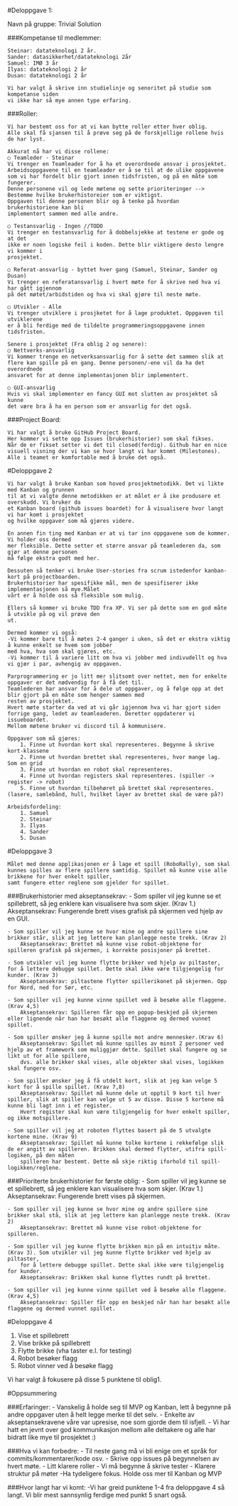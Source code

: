 #Deloppgave 1:

Navn på gruppe: Trivial Solution

###Kompetanse til medlemmer:
```
Steinar: datateknologi 2 år.
Sander: datasikkerhet/datateknologi 2år
Samuel: IMØ 3 år
Ilyas: datateknologi 2 år
Dusan: datateknologi 2 år

Vi har valgt å skrive inn studielinje og senoritet på studie som kompetanse siden 
vi ikke har så mye annen type erfaring.
```
###Roller:
```
Vi har bestemt oss for at vi kan bytte roller etter hver oblig.
Alle skal få sjansen til å prøve seg på de forskjellige rollene hvis de har lyst.

Akkurat nå har vi disse rollene:
○ Teamleder - Steinar
Vi trenger en Teamleader for å ha et overordnede ansvar i prosjektet.
Arbeidsoppgavene til en teamleader er å se til at de ulike oppgavene 
som vi har fordelt blir gjort innen tidsfristen, og på en måte som fungerer. 
Denne personene vil og lede møtene og sette prioriteringer --> Bestemme hvilke brukerhistoreier som er viktigst. 
Oppgaven til denne personen blir og å tenke på hvordan brukerhistoriene kan bli 
implementert sammen med alle andre.

○ Testansvarlig - Ingen //TODO
Vi trenger en testansvarlig for å dobbelsjekke at testene er gode og at det 
ikke er noen logiske feil i koden. Dette blir viktigere desto lengre vi kommer i 
prosjektet.

○ Referat-ansvarlig - byttet hver gang (Samuel, Steinar, Sander og Dusan)
Vi trenger en referatansvarlig i hvert møte for å skrive ned hva vi har gått igjennom
på det møtet/arbidstiden og hva vi skal gjøre til neste møte.

○ Utvikler - Alle
Vi trenger utviklere i prosjketet for å lage produktet. Oppgaven til utviklerene
er å bli ferdige med de tildelte programmeringsoppgavene innen tidsfristen. 

Senere i prosjektet (Fra oblig 2 og senere):
○ Nettverks-ansvarlig
Vi kommer trenge en netverksansvarlig for å sette det sammen slik at
flere kan spille på en gang. Denne personen/-ene vil da ha det overordnede 
ansvaret for at denne implementasjonen blir implementert.

○ GUI-ansvarlig
Hvis vi skal implementer en fancy GUI mot slutten av prosjektet så kunne 
det være bra å ha en person som er ansvarlig for det også.
```

###Project Board:
```
Vi har valgt å bruke GitHub Project Board.
Her kommer vi sette opp Issues (brukerhistorier) som skal fikses.
Når de er fikset setter vi det til closed(ferdig). Github har en nice 
visuell visning der vi kan se hvor langt vi har kommt (Milestones).
Alle i teamet er komfortable med å bruke det også. 
```

#Deloppgave 2


```
Vi har valgt å bruke Kanban som hoved prosjektmetodikk. Det vi likte med Kanban og grunnen 
til at vi valgte denne metodikken er at målet er å ike produsere et overskudd. Vi bruker da
et Kanban board (github issues boardet) for å visualisere hvor langt vi har komt i prosjektet
og hvilke oppgaver som må gjøres videre.

En annen fin ting med Kanban er at vi tar inn oppgavene som de kommer. Vi holder oss dermed
mer fleksible. Dette setter et større ansvar på teamlederen da, som gjør at denne personen
må følge ekstra godt med her.

Dessuten så tenker vi bruke User-stories fra scrum istedenfor kanban-kort på projectboarden.
Brukerhistorier har spesifikke mål, men de spesifiserer ikke implementasjonen så mye.Målet
vårt er å holde oss så fleksible som mulig.

Ellers så kommer vi bruke TDD fra XP. Vi ser på dette som en god måte å utvikle på og vil prøve den
ut.

Dermed kommer vi også:
-Vi kommer bare til å møtes 2-4 ganger i uken, så det er ekstra viktig å kunne enkelt se hvem som jobber 
med hva, hva som skal gjøres, etc.
-Vi kommer til å variere litt om hva vi jobber med indivudellt og hva vi gjør i par, avhengig av oppgaven. 

Parprogrammering er jo litt mer slitsomt over nettet, men for enkelte oppgaver er det nødvendig for å få det til. 
Teamlederen har ansvar for å dele ut oppgaver, og å følge opp at det blir gjort på en måte som henger sammen med 
resten av prosjektet. 
Hvert møte starter da ved at vi går igjennom hva vi har gjort siden forrige gang, ledet av teamleaderen. Deretter oppdaterer vi issueboardet.
Mellom møtene bruker vi discord til å kommunisere.

Oppgaver som må gjøres:
	1. Finne ut hvordan kort skal representeres. Begynne å skrive kort-klassene
	2. Finne ut hvordan brettet skal representeres, hvor mange lag. Som en grid
	3. Finne ut hvordan en robot skal representeres.
	4. Finne ut hvordan registers skal representeres. (spiller -> register -> robot)
	5. Finne ut hvordan tilbehøret på brettet skal representeres. (lasere, samlebånd, hull, hvilket layer av brettet skal de være på?)

Arbeidsfordeling: 
	1. Samuel
	2. Steinar
	3. Ilyas
	4. Sander
	5. Dusan
```

#Deloppgave 3

    Målet med denne applikasjonen er å lage et spill (RoboRally), som skal kunnes spilles av flere spillere samtidig. Spillet må kunne vise alle brikkene for hver enkelt spiller,
    samt fungere etter reglene som gjelder for spillet.

###Brukerhistorier med akseptansekrav:
    - Som spiller vil jeg kunne se et spillebrett, så jeg enklere kan visualisere hva som skjer. (Krav 1.)
    Akseptansekrav: Fungerende brett vises grafisk på skjermen ved hjelp av en GUI.

	- Som spiller vil jeg kunne se hvor mine og andre spillere sine brikker står, slik at jeg lettere kan planlegge neste trekk. (Krav 2)
		Akseptansekrav: Brettet må kunne vise robot-objektene for spilleren grafisk på skjermen, i korrekte posisjoner på brettet.
        
    - Som utvikler vil jeg kunne flytte brikker ved hjelp av piltaster, for å lettere debugge spillet. Dette skal ikke være tilgjengelig for kunder. (Krav 3)
		Akseptansekrav: piltastene flytter spillerikonet på skjermen. Opp for Nord, ned for Sør, etc.

	- Som spiller vil jeg kunne vinne spillet ved å besøke alle flaggene. (Krav 4,5)
		Akseptansekrav: Spilleren får opp en popup-beskjed på skjermen eller lignende når han har besøkt alle flaggene og dermed vunnet spillet.

	- Som spiller ønsker jeg å kunne spille mot andre mennesker.(Krav 6)
        Akseptansekrav: Spillet må kunne spilles av minst 2 personer ved hjelp av et framework som muliggjør dette. Spillet skal fungere og se likt ut for alle spillere,
        dvs. alle brikker skal vises, alle objekter skal vises, logikken skal fungere osv.

	- Som spiller ønsker jeg å få utdelt kort, slik at jeg kan velge 5 kort for å spille spillet. (Krav 7,8)
		Akseptansekrav: Spillet må kunne dele ut opptil 9 kort til hver spiller, slik at spiller kan velge ut 5 av disse. Disse 5 kortene må kunne bli lagt inn i et register. 
        Hvert register skal kun være tilgjengelig for hver enkelt spiller, og ikke motspillere.

	- Som spiller vil jeg at roboten flyttes basert på de 5 utvalgte kortene mine. (Krav 9)
		Akseptansekrav: Spillet må kunne tolke kortene i rekkefølge slik de er angitt av spilleren. Brikken skal dermed flytter, utifra spill-logiken, på den måten 
        spilleren har bestemt. Dette må skje riktig iforhold til spill-logikken/reglene.

###Prioriterte brukerhistorier for første oblig:
    - Som spiller vil jeg kunne se et spillebrett, så jeg enklere kan visualisere hva som skjer. (Krav 1.)
		Akseptansekrav: Fungerende brett vises på skjermen.

	- Som spiller vil jeg kunne se hvor mine og andre spillere sine brikker skal stå, slik at jeg lettere kan planlegge neste trekk. (Krav 2)
		Akseptansekrav: Brettet må kunne vise robot-objektene for spilleren. 

	- Som spiller vil jeg kunne flytte brikken min på en intuitiv måte. (Krav 3). Som utvikler vil jeg kunne flytte brikker ved hjelp av piltaster,
        for å lettere debugge spillet. Dette skal ikke være tilgjengelig for kunder.
		Akseptansekrav: Brikken skal kunne flyttes rundt på brettet.

	- Som spiller vil jeg kunne vinne spillet ved å besøke alle flaggene. (Krav 4,5)
		Akseptansekrav: Spiller får opp en beskjed når han har besøkt alle flaggene og dermed vunnet spillet.



#Deloppgave 4
1. Vise et spillebrett
2. Vise brikke på spillebrett
3. Flytte brikke (vha taster e.l. for testing)
4. Robot besøker flagg
5. Robot vinner ved å besøke flagg

Vi har valgt å fokusere på disse 5 punktene til oblig1.




#Oppsummering

###Erfaringer:
    - Vanskelig å holde seg til MVP og Kanban, lett å begynne på andre oppgaver uten å helt legge merke til det selv.
    - Enkelte av akseptansekravene våre var upresise, noe som gjorde dem til isfjell.
    - Vi har hatt en jevnt over god kommunikasjon mellom alle deltakere og alle har bidratt like mye til prosjektet :)
    

###Hva vi kan forbedre:
    - Til neste gang må vi bli enige om et språk for commits/kommentarer/kode osv.
    - Skrive opp issues på begynnelsen av hvert møte.
    - Litt klarere roller
    - Vi må begynne å skrive tester
    - Klarere struktur på møter
    -Ha tydeligere fokus. Holde oss mer til Kanban og MVP

###Hvor langt har vi komt:
    -Vi har greid punktene 1-4 fra deloppgave 4 så langt. Vi blir mest sannsynlig
    ferdige med punkt 5 snart også.


    
    

